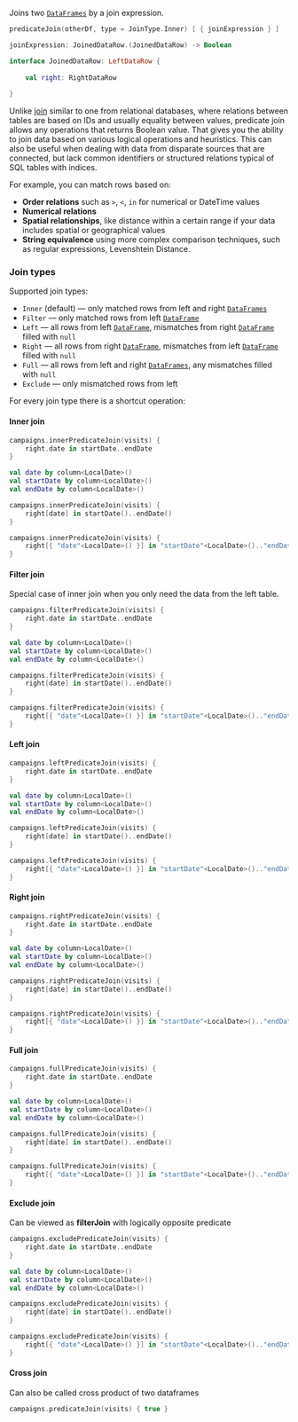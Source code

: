 [//]: # (title: predicateJoin)

<!---IMPORT org.jetbrains.kotlinx.dataframe.samples.api.PredicateJoin-->

Joins two [`DataFrames`](DataFrame.md) by a join expression. 

```kotlin
predicateJoin(otherDf, type = JoinType.Inner) [ { joinExpression } ]

joinExpression: JoinedDataRow.(JoinedDataRow) -> Boolean

interface JoinedDataRow: LeftDataRow {
    
    val right: RightDataRow
    
}
```

Unlike [join](join.md) similar to one from relational databases, where relations between tables are based on IDs and usually equality between values, predicate join allows any operations that returns Boolean value. That gives you the ability to join data based on various logical operations and heuristics. This can also be useful when dealing with data from disparate sources that are connected, but lack common identifiers or structured relations typical of SQL tables with indices.

For example, you can match rows based on:
* **Order relations** such as `>`, `<`, `in` for numerical or DateTime values
* **Numerical relations**
* **Spatial relationships**, like distance within a certain range if your data includes spatial or geographical values
* **String equivalence** using more complex comparison techniques, such as regular expressions, Levenshtein Distance.

### Join types

Supported join types:
* `Inner` (default) — only matched rows from left and right [`DataFrames`](DataFrame.md)
* `Filter` — only matched rows from left [`DataFrame`](DataFrame.md)
* `Left` — all rows from left [`DataFrame`](DataFrame.md), mismatches from right [`DataFrame`](DataFrame.md) filled with `null`
* `Right` — all rows from right [`DataFrame`](DataFrame.md), mismatches from left [`DataFrame`](DataFrame.md) filled with `null`
* `Full` — all rows from left and right [`DataFrames`](DataFrame.md), any mismatches filled with `null`
* `Exclude` — only mismatched rows from left

For every join type there is a shortcut operation:

#### Inner join

<!---FUN predicateJoin-->
<tabs>
<tab title="Properties">

```kotlin
campaigns.innerPredicateJoin(visits) {
    right.date in startDate..endDate
}
```

</tab>
<tab title="Accessors">

```kotlin
val date by column<LocalDate>()
val startDate by column<LocalDate>()
val endDate by column<LocalDate>()

campaigns.innerPredicateJoin(visits) {
    right[date] in startDate()..endDate()
}
```

</tab>
<tab title="Strings">

```kotlin
campaigns.innerPredicateJoin(visits) {
    right[{ "date"<LocalDate>() }] in "startDate"<LocalDate>().."endDate"<LocalDate>()
}
```

</tab></tabs>
<dataFrame src="org.jetbrains.kotlinx.dataframe.samples.api.PredicateJoin.predicateJoin.html"/>
<!---END-->

#### Filter join

Special case of inner join when you only need the data from the left table.

<!---FUN filterPredicateJoin-->
<tabs>
<tab title="Properties">

```kotlin
campaigns.filterPredicateJoin(visits) {
    right.date in startDate..endDate
}
```

</tab>
<tab title="Accessors">

```kotlin
val date by column<LocalDate>()
val startDate by column<LocalDate>()
val endDate by column<LocalDate>()

campaigns.filterPredicateJoin(visits) {
    right[date] in startDate()..endDate()
}
```

</tab>
<tab title="Strings">

```kotlin
campaigns.filterPredicateJoin(visits) {
    right[{ "date"<LocalDate>() }] in "startDate"<LocalDate>().."endDate"<LocalDate>()
}
```

</tab></tabs>
<dataFrame src="org.jetbrains.kotlinx.dataframe.samples.api.PredicateJoin.filterPredicateJoin.html"/>
<!---END-->

#### Left join

<!---FUN leftPredicateJoin-->
<tabs>
<tab title="Properties">

```kotlin
campaigns.leftPredicateJoin(visits) {
    right.date in startDate..endDate
}
```

</tab>
<tab title="Accessors">

```kotlin
val date by column<LocalDate>()
val startDate by column<LocalDate>()
val endDate by column<LocalDate>()

campaigns.leftPredicateJoin(visits) {
    right[date] in startDate()..endDate()
}
```

</tab>
<tab title="Strings">

```kotlin
campaigns.leftPredicateJoin(visits) {
    right[{ "date"<LocalDate>() }] in "startDate"<LocalDate>().."endDate"<LocalDate>()
}
```

</tab></tabs>
<dataFrame src="org.jetbrains.kotlinx.dataframe.samples.api.PredicateJoin.leftPredicateJoin.html"/>
<!---END-->

#### Right join

<!---FUN rightPredicateJoin-->
<tabs>
<tab title="Properties">

```kotlin
campaigns.rightPredicateJoin(visits) {
    right.date in startDate..endDate
}
```

</tab>
<tab title="Accessors">

```kotlin
val date by column<LocalDate>()
val startDate by column<LocalDate>()
val endDate by column<LocalDate>()

campaigns.rightPredicateJoin(visits) {
    right[date] in startDate()..endDate()
}
```

</tab>
<tab title="Strings">

```kotlin
campaigns.rightPredicateJoin(visits) {
    right[{ "date"<LocalDate>() }] in "startDate"<LocalDate>().."endDate"<LocalDate>()
}
```

</tab></tabs>
<dataFrame src="org.jetbrains.kotlinx.dataframe.samples.api.PredicateJoin.rightPredicateJoin.html"/>
<!---END-->

#### Full join

<!---FUN fullPredicateJoin-->
<tabs>
<tab title="Properties">

```kotlin
campaigns.fullPredicateJoin(visits) {
    right.date in startDate..endDate
}
```

</tab>
<tab title="Accessors">

```kotlin
val date by column<LocalDate>()
val startDate by column<LocalDate>()
val endDate by column<LocalDate>()

campaigns.fullPredicateJoin(visits) {
    right[date] in startDate()..endDate()
}
```

</tab>
<tab title="Strings">

```kotlin
campaigns.fullPredicateJoin(visits) {
    right[{ "date"<LocalDate>() }] in "startDate"<LocalDate>().."endDate"<LocalDate>()
}
```

</tab></tabs>
<dataFrame src="org.jetbrains.kotlinx.dataframe.samples.api.PredicateJoin.fullPredicateJoin.html"/>
<!---END-->

#### Exclude join

Can be viewed as **filterJoin** with logically opposite predicate 

<!---FUN excludePredicateJoin-->
<tabs>
<tab title="Properties">

```kotlin
campaigns.excludePredicateJoin(visits) {
    right.date in startDate..endDate
}
```

</tab>
<tab title="Accessors">

```kotlin
val date by column<LocalDate>()
val startDate by column<LocalDate>()
val endDate by column<LocalDate>()

campaigns.excludePredicateJoin(visits) {
    right[date] in startDate()..endDate()
}
```

</tab>
<tab title="Strings">

```kotlin
campaigns.excludePredicateJoin(visits) {
    right[{ "date"<LocalDate>() }] in "startDate"<LocalDate>().."endDate"<LocalDate>()
}
```

</tab></tabs>
<dataFrame src="org.jetbrains.kotlinx.dataframe.samples.api.PredicateJoin.excludePredicateJoin.html"/>
<!---END-->

#### Cross join

Can also be called cross product of two dataframes

<!---FUN crossProduct-->

```kotlin
campaigns.predicateJoin(visits) { true }
```

<dataFrame src="org.jetbrains.kotlinx.dataframe.samples.api.PredicateJoin.crossProduct.html"/>
<!---END-->


